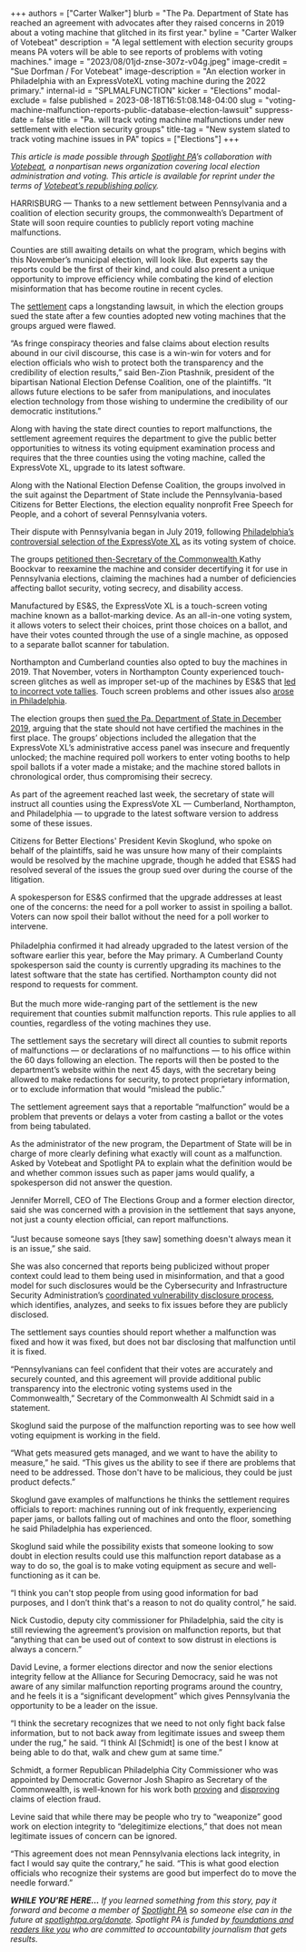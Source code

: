 +++
authors = ["Carter Walker"]
blurb = "The Pa. Department of State has reached an agreement with advocates after they raised concerns in 2019 about a voting machine that glitched in its first year."
byline = "Carter Walker of Votebeat"
description = "A legal settlement with election security groups means PA voters will be able to see reports of problems with voting machines."
image = "2023/08/01jd-znse-307z-v04g.jpeg"
image-credit = "Sue Dorfman / For Votebeat"
image-description = "An election worker in Philadelphia with an ExpressVoteXL voting machine during the 2022 primary."
internal-id = "SPLMALFUNCTION"
kicker = "Elections"
modal-exclude = false
published = 2023-08-18T16:51:08.148-04:00
slug = "voting-machine-malfunction-reports-public-database-election-lawsuit"
suppress-date = false
title = "Pa. will track voting machine malfunctions under new settlement with election security groups"
title-tag = "New system slated to track voting machine issues in PA"
topics = ["Elections"]
+++

<em>This article is made possible through </em><a href="https://www.spotlightpa.org/"><em>Spotlight PA</em></a><em>’s collaboration with </em><a href="https://www.votebeat.org/"><em>Votebeat</em></a><em>, a nonpartisan news organization covering local election administration and voting. This article is available for reprint under the terms of </em><a href="https://www.votebeat.org/pages/republishing"><em>Votebeat’s republishing policy</em></a><em>.</em>

HARRISBURG — Thanks to a new settlement between Pennsylvania and a coalition of election security groups, the commonwealth’s Department of State will soon require counties to publicly report voting machine malfunctions.

Counties are still awaiting details on what the program, which begins with this November’s municipal election, will look like. But experts say the reports could be the first of their kind, and could also present a unique opportunity to improve efficiency while combating the kind of election misinformation that has become routine in recent cycles.

The <a href="https://freespeechforpeople.org/wp-content/uploads/2023/08/settlement-agreement-fully-executed-1.pdf">settlement</a> caps a longstanding lawsuit, in which the election groups sued the state after a few counties adopted new voting machines that the groups argued were flawed.

<script src="https://www.spotlightpa.org/embed.js" async></script><div data-spl-embed-version="1" data-spl-src="https://www.spotlightpa.org/embeds/newsletter/"></div>

“As fringe conspiracy theories and false claims about election results abound in our civil discourse, this case is a win-win for voters and for election officials who wish to protect both the transparency and the credibility of election results,” said Ben-Zion Ptashnik, president of the bipartisan National Election Defense Coalition, one of the plaintiffs. “It allows future elections to be safer from manipulations, and inoculates election technology from those wishing to undermine the credibility of our democratic institutions.”

Along with having the state direct counties to report malfunctions, the settlement agreement requires the department to give the public better opportunities to witness its voting equipment examination process and requires that the three counties using the voting machine, called the ExpressVote XL, upgrade to its latest software.

Along with the National Election Defense Coalition, the groups involved in the suit against the Department of State include the Pennsylvania-based Citizens for Better Elections, the election equality nonprofit Free Speech for People, and a cohort of several Pennsylvania voters.

Their dispute with Pennsylvania began in July 2019, following <a href="https://www.inquirer.com/news/philadelphia/philly-new-voting-machines-city-commissioners-depasquale-rhynhart-20190212.html">Philadelphia’s controversial selection of the ExpressVote XL</a> as its voting system of choice.

The groups <a href="https://freespeechforpeople.org/wp-content/uploads/2019/07/petition_for_rexamination_of_expressvote_xl.pdf">petitioned then-Secretary of the Commonwealth </a>Kathy Boockvar to reexamine the machine and consider decertifying it for use in Pennsylvania elections, claiming the machines had a number of deficiencies affecting ballot security, voting secrecy, and disability access.

Manufactured by ES&amp;S, the ExpressVote XL is a touch-screen voting machine known as a ballot-marking device. As an all-in-one voting system, it allows voters to select their choices, print those choices on a ballot, and have their votes counted through the use of a single machine, as opposed to a separate ballot scanner for tabulation.

Northampton and Cumberland counties also opted to buy the machines in 2019. That November, voters in Northampton County experienced touch-screen glitches as well as improper set-up of the machines by ES&amp;S that <a href="https://www.spotlightpa.org/news/2020/10/pa-northampton-county-voting-machines-glitches-presidential-election/">led to incorrect vote tallies</a>. Touch screen problems and other issues also <a href="https://www.reuters.com/article/us-usa-election-pennsylvania-machines-ex/exclusive-philadelphias-new-voting-machines-under-scrutiny-in-tuesdays-elections-idUSKBN23828J">arose in Philadelphia</a>.

The election groups then <a href="https://freespeechforpeople.org/wp-content/uploads/2019/12/petition-for-review-court-filed-copy.pdf">sued the Pa. Department of State in December 2019</a>, arguing that the state should not have certified the machines in the first place. The groups’ objections included the allegation that the ExpressVote XL’s administrative access panel was insecure and frequently unlocked; the machine required poll workers to enter voting booths to help spoil ballots if a voter made a mistake; and the machine stored ballots in chronological order, thus compromising their secrecy.

As part of the agreement reached last week, the secretary of state will instruct all counties using the ExpressVote XL — Cumberland, Northampton, and Philadelphia — to upgrade to the latest software version to address some of these issues.<br/>

Citizens for Better Elections&#39; President Kevin Skoglund, who spoke on behalf of the plaintiffs, said he was unsure how many of their complaints would be resolved by the machine upgrade, though he added that ES&amp;S had resolved several of the issues the group sued over during the course of the litigation.

A spokesperson for ES&amp;S confirmed that the upgrade addresses at least one of the concerns: the need for a poll worker to assist in spoiling a ballot. Voters can now spoil their ballot without the need for a poll worker to intervene.<br/><br/>Philadelphia confirmed it had already upgraded to the latest version of the software earlier this year, before the May primary. A Cumberland County spokesperson said the county is currently upgrading its machines to the latest software that the state has certified. Northampton county did not respond to requests for comment.<br/><br/>But the much more wide-ranging part of the settlement is the new requirement that counties submit malfunction reports. This rule applies to all counties, regardless of the voting machines they use.

The settlement says the secretary will direct all counties to submit reports of malfunctions — or declarations of no malfunctions — to his office within the 60 days following an election. The reports will then be posted to the department’s website within the next 45 days, with the secretary being allowed to make redactions for security, to protect proprietary information, or to exclude information that would “mislead the public.”

The settlement agreement says that a reportable “malfunction” would be a problem that prevents or delays a voter from casting a ballot or the votes from being tabulated.

As the administrator of the new program, the Department of State will be in charge of more clearly defining what exactly will count as a malfunction. Asked by Votebeat and Spotlight PA to explain what the definition would be and whether common issues such as paper jams would qualify, a spokesperson did not answer the question.

Jennifer Morrell, CEO of The Elections Group and a former election director, said she was concerned with a provision in the settlement that says anyone, not just a county election official, can report malfunctions.<br/><br/>“Just because someone says \[they saw\] something doesn&#39;t always mean it is an issue,” she said.

She was also concerned that reports being publicized without proper context could lead to them being used in misinformation, and that a good model for such disclosures would be the Cybersecurity and Infrastructure Security Administration’s <a href="https://www.cisa.gov/coordinated-vulnerability-disclosure-process">coordinated vulnerability disclosure process</a>, which identifies, analyzes, and seeks to fix issues before they are publicly disclosed.

The settlement says counties should report whether a malfunction was fixed and how it was fixed, but does not bar disclosing that malfunction until it is fixed.

“Pennsylvanians can feel confident that their votes are accurately and securely counted, and this agreement will provide additional public transparency into the electronic voting systems used in the Commonwealth,” Secretary of the Commonwealth Al Schmidt said in a statement.

Skoglund said the purpose of the malfunction reporting was to see how well voting equipment is working in the field.<br/>

“What gets measured gets managed, and we want to have the ability to measure,” he said. “This gives us the ability to see if there are problems that need to be addressed. Those don&#39;t have to be malicious, they could be just product defects.”

Skoglund gave examples of malfunctions he thinks the settlement requires officials to report: machines running out of ink frequently, experiencing paper jams, or ballots falling out of machines and onto the floor, something he said Philadelphia has experienced.

Skoglund said while the possibility exists that someone looking to sow doubt in election results could use this malfunction report database as a way to do so, the goal is to make voting equipment as secure and well-functioning as it can be.

“I think you can&#39;t stop people from using good information for bad purposes, and I don’t think that&#39;s a reason to not do quality control,” he said.

Nick Custodio, deputy city commissioner for Philadelphia, said the city is still reviewing the agreement’s provision on malfunction reports, but that “anything that can be used out of context to sow distrust in elections is always a concern.”

David Levine, a former elections director and now the senior elections integrity fellow at the Alliance for Securing Democracy, said he was not aware of any similar malfunction reporting programs around the country, and he feels it is a “significant development” which gives Pennsylvania the opportunity to be a leader on the issue.

“I think the secretary recognizes that we need to not only fight back false information, but to not back away from legitimate issues and sweep them under the rug,” he said. “I think Al \[Schmidt\] is one of the best I know at being able to do that, walk and chew gum at same time.”

<script src="https://www.spotlightpa.org/embed.js" async></script><div data-spl-embed-version="1" data-spl-src="https://www.spotlightpa.org/embeds/donate/"></div>

Schmidt, a former Republican Philadelphia City Commissioner who was appointed by Democratic Governor Josh Shapiro as Secretary of the Commonwealth, is well-known for his work both <a href="https://www.politico.com/magazine/story/2016/09/2016-election-pennsylvania-polls-voters-trump-clinton-214297/">proving</a> and <a href="https://www.inquirer.com/politics/election/philadelphia-city-commissioner-al-schmidt-trump-twitter-20201111.html">disproving</a> claims of election fraud.

Levine said that while there may be people who try to “weaponize” good work on election integrity to “delegitimize elections,” that does not mean legitimate issues of concern can be ignored.

“This agreement does not mean Pennsylvania elections lack integrity, in fact I would say quite the contrary,” he said. “This is what good election officials who recognize their systems are good but imperfect do to move the needle forward.”

<strong><em>WHILE YOU’RE HERE…</em></strong><em> If you learned something from this story, pay it forward and become a member of </em><a href="https://www.spotlightpa.org/"><em>Spotlight PA</em></a><em> so someone else can in the future at </em><a href="https://www.spotlightpa.org/donate/"><em>spotlightpa.org/donate</em></a><em>. Spotlight PA is funded by</em><a href="https://www.spotlightpa.org/support"><em> foundations and readers like you</em></a><em> who are committed to accountability journalism that gets results.</em>

